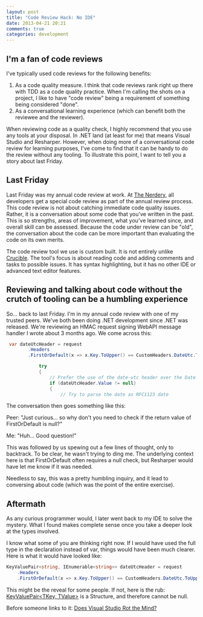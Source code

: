 ```yaml
---
layout: post
title: "Code Review Hack: No IDE"
date: 2013-04-21 20:21
comments: true
categories: development
---
```

## I'm a fan of code reviews 

I've typically used code reviews for the following benefits:

1. As a code quality measure. I think that code reviews rank right up there with TDD as a code quality practice. When I'm calling the shots on a project, I like to have "code review" being a requirement of something being considered "done".
2. As a conversational learning experience (which can benefit both the reviewee and the reviewer).

When reviewing code as a quality check, I highly recommend that you use any tools at your disposal. In .NET land (at least for me) that means Visual Studio and Resharper. However, when doing more of a conversational code review for learning purposes, I've come to find that it can be handy to do the review without any tooling. To illustrate this point, I want to tell you a story about last Friday.
<!-- more -->

## Last Friday

Last Friday was my annual code review at work. At [The Nerdery](http://nerdery.com), all developers get a special code review as part of the annual review process. This code review is not about catching immediate code quality issues. Rather, it is a conversation about some code that you've written in the past. This is so strengths, areas of improvement, what you've learned since, and overall skill can be assessed. Because the code under review can be "old", the conversation about the code can be more important than evaluating the code on its own merits. 

The code review tool we use is custom built. It is not entirely unlike [Crucible](http://www.atlassian.com/software/crucible). The tool's focus is about reading code and adding comments and tasks to possible issues. It has syntax highlighting, but it has no other IDE or advanced text editor features. 

## Reviewing and talking about code without the crutch of tooling can be a humbling experience

So... back to last Friday. I'm in my annual code review with one of my trusted peers. We've both been doing .NET development since .NET was released. We're reviewing an HMAC request signing WebAPI message handler I wrote about 3 months ago. We come across this:

```csharp
 var dateUtcHeader = request
 		.Headers
 		.FirstOrDefault(x => x.Key.ToUpper() == CustomHeaders.DateUtc.ToUpper());

            try
            {
                // Prefer the use of the date-utc header over the Date header
                if (dateUtcHeader.Value != null)
                {
                    // Try to parse the date as RFC1123 date
```

The conversation then goes something like this:

Peer: "Just curious... so why don't you need to check if the return value of FirstOrDefault is null?"

Me: "Huh... Good question!"

This was followed by us spewing out a few lines of thought, only to backtrack. To be clear, he wasn't trying to ding me. The underlying context here is that FirstOrDefault often requires a null check, but Resharper would have let me know if it was needed.

Needless to say, this was a pretty humbling inquiry, and it lead to conversing about code (which was the point of the entire exercise).

## Aftermath
As any curious programmer would, I later went back to my IDE to solve the mystery. What I found makes complete sense once you take a deeper look at the types involved.

I know what some of you are thinking right now. If I would have used the full type in the declaration instead of var, things would have been much clearer. Here is what it would have looked like:

```csharp
KeyValuePair<string, IEnumerable<string>> dateUtcHeader = request
	.Headers
	.FirstOrDefault(x => x.Key.ToUpper() == CustomHeaders.DateUtc.ToUpper());
```

This might be the reveal for some people. If not, here is the rub: [KeyValuePair<TKey, TValue>](http://msdn.microsoft.com/en-us/library/5tbh8a42.aspx) is a Structure, and therefore cannot be null.

Before someone links to it: [Does Visual Studio Rot the Mind?](http://www.charlespetzold.com/etc/doesvisualstudiorotthemind.html)